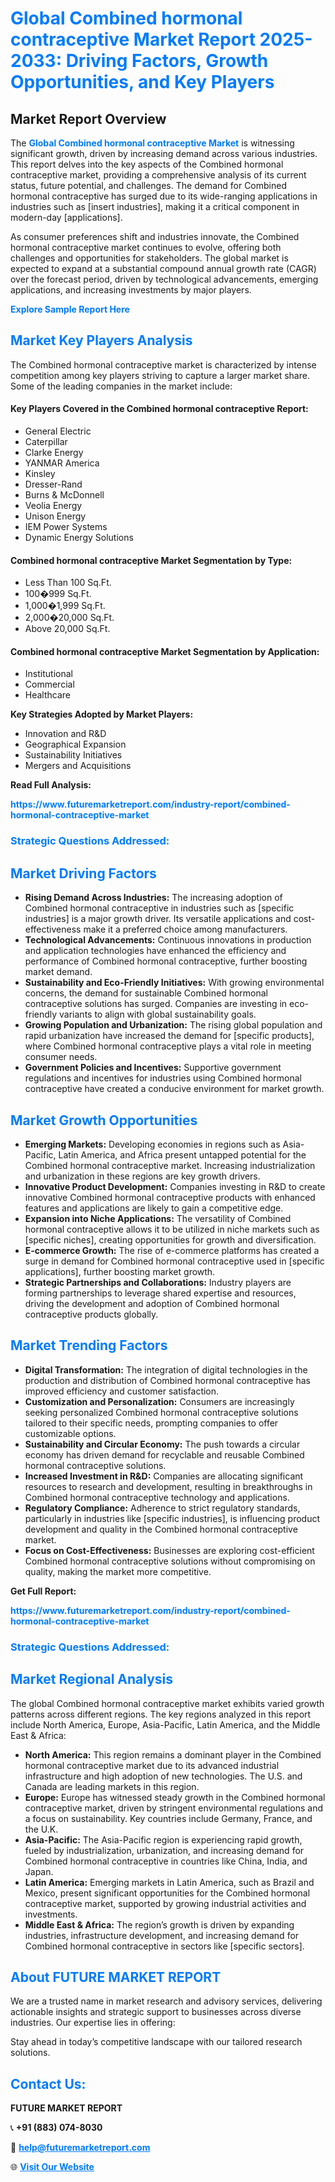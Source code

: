 <h1 style="color: #007BFF;">Global Combined hormonal contraceptive Market Report 2025-2033: Driving Factors, Growth Opportunities, and Key Players</h1>

<section id="overview">
<h2>Market Report Overview</h2>
<p>The <a href="https://www.futuremarketreport.com/industry-report/combined-hormonal-contraceptive-market" style="color: #007BFF; text-decoration: none;"><strong>Global Combined hormonal contraceptive Market</strong></a> is witnessing significant growth, driven by increasing demand across various industries. This report delves into the key aspects of the Combined hormonal contraceptive market, providing a comprehensive analysis of its current status, future potential, and challenges. The demand for Combined hormonal contraceptive has surged due to its wide-ranging applications in industries such as [insert industries], making it a critical component in modern-day [applications].</p>
<p>As consumer preferences shift and industries innovate, the Combined hormonal contraceptive market continues to evolve, offering both challenges and opportunities for stakeholders. The global market is expected to expand at a substantial compound annual growth rate (CAGR) over the forecast period, driven by technological advancements, emerging applications, and increasing investments by major players.</p>
</section>

<section id="overview">
<p><a href="https://www.futuremarketreport.com/request-sample/reportId=34240" style="color: #007BFF; text-decoration: none;"><strong>Explore Sample Report Here</strong></a></p>
</section>

<section id="key-players">
<h2 style="color: #007BFF;">Market Key Players Analysis</h2>
<p>The Combined hormonal contraceptive market is characterized by intense competition among key players striving to capture a larger market share. Some of the leading companies in the market include:</p>
<h4>Key Players Covered in the Combined hormonal contraceptive Report:</h4>
<ul><li>General Electric</li><li>Caterpillar</li><li>Clarke Energy</li><li>YANMAR America</li><li>Kinsley</li><li>Dresser-Rand</li><li>Burns &amp; McDonnell</li><li>Veolia Energy</li><li>Unison Energy</li><li>IEM Power Systems</li><li>Dynamic Energy Solutions</li></ul>
<h4>Combined hormonal contraceptive Market Segmentation by Type:</h4>
<ul><li>Less Than 100 Sq.Ft.</li><li>100�999 Sq.Ft.</li><li>1,000�1,999 Sq.Ft.</li><li>2,000�20,000 Sq.Ft.</li><li>Above 20,000 Sq.Ft.</li></ul>

<h4>Combined hormonal contraceptive Market Segmentation by Application:</h4>
<ul><li>Institutional</li><li>Commercial</li><li>Healthcare</li></ul>
<p><strong>Key Strategies Adopted by Market Players:</strong></p>
<ul>
<li>Innovation and R&D</li>
<li>Geographical Expansion</li>
<li>Sustainability Initiatives</li>
<li>Mergers and Acquisitions</li>
</ul>
</section>

<section>
<p><strong>Read Full Analysis: </strong></p><a href="https://www.futuremarketreport.com/industry-report/combined-hormonal-contraceptive-market" style="color: #007BFF; text-decoration: none;"><strong>https://www.futuremarketreport.com/industry-report/combined-hormonal-contraceptive-market</strong></a>
<h3 style="color: #007BFF;">Strategic Questions Addressed:</h3>
</section>

<section id="driving-factors">
<h2 style="color: #007BFF;">Market Driving Factors</h2>
<ul>
<li><strong>Rising Demand Across Industries:</strong> The increasing adoption of Combined hormonal contraceptive in industries such as [specific industries] is a major growth driver. Its versatile applications and cost-effectiveness make it a preferred choice among manufacturers.</li>
<li><strong>Technological Advancements:</strong> Continuous innovations in production and application technologies have enhanced the efficiency and performance of Combined hormonal contraceptive, further boosting market demand.</li>
<li><strong>Sustainability and Eco-Friendly Initiatives:</strong> With growing environmental concerns, the demand for sustainable Combined hormonal contraceptive solutions has surged. Companies are investing in eco-friendly variants to align with global sustainability goals.</li>
<li><strong>Growing Population and Urbanization:</strong> The rising global population and rapid urbanization have increased the demand for [specific products], where Combined hormonal contraceptive plays a vital role in meeting consumer needs.</li>
<li><strong>Government Policies and Incentives:</strong> Supportive government regulations and incentives for industries using Combined hormonal contraceptive have created a conducive environment for market growth.</li>
</ul>
</section>

<section id="growth-opportunities">
<h2 style="color: #007BFF;">Market Growth Opportunities</h2>
<ul>
<li><strong>Emerging Markets:</strong> Developing economies in regions such as Asia-Pacific, Latin America, and Africa present untapped potential for the Combined hormonal contraceptive market. Increasing industrialization and urbanization in these regions are key growth drivers.</li>
<li><strong>Innovative Product Development:</strong> Companies investing in R&D to create innovative Combined hormonal contraceptive products with enhanced features and applications are likely to gain a competitive edge.</li>
<li><strong>Expansion into Niche Applications:</strong> The versatility of Combined hormonal contraceptive allows it to be utilized in niche markets such as [specific niches], creating opportunities for growth and diversification.</li>
<li><strong>E-commerce Growth:</strong> The rise of e-commerce platforms has created a surge in demand for Combined hormonal contraceptive used in [specific applications], further boosting market growth.</li>
<li><strong>Strategic Partnerships and Collaborations:</strong> Industry players are forming partnerships to leverage shared expertise and resources, driving the development and adoption of Combined hormonal contraceptive products globally.</li>
</ul>
</section>

<section id="trending-factors">
<h2 style="color: #007BFF;">Market Trending Factors</h2>
<ul>
<li><strong>Digital Transformation:</strong> The integration of digital technologies in the production and distribution of Combined hormonal contraceptive has improved efficiency and customer satisfaction.</li>
<li><strong>Customization and Personalization:</strong> Consumers are increasingly seeking personalized Combined hormonal contraceptive solutions tailored to their specific needs, prompting companies to offer customizable options.</li>
<li><strong>Sustainability and Circular Economy:</strong> The push towards a circular economy has driven demand for recyclable and reusable Combined hormonal contraceptive solutions.</li>
<li><strong>Increased Investment in R&D:</strong> Companies are allocating significant resources to research and development, resulting in breakthroughs in Combined hormonal contraceptive technology and applications.</li>
<li><strong>Regulatory Compliance:</strong> Adherence to strict regulatory standards, particularly in industries like [specific industries], is influencing product development and quality in the Combined hormonal contraceptive market.</li>
<li><strong>Focus on Cost-Effectiveness:</strong> Businesses are exploring cost-efficient Combined hormonal contraceptive solutions without compromising on quality, making the market more competitive.</li>
</ul>
</section>

<section>
<p><strong>Get Full Report: </strong></p><a href="https://www.futuremarketreport.com/industry-report/combined-hormonal-contraceptive-market" style="color: #007BFF; text-decoration: none;"><strong>https://www.futuremarketreport.com/industry-report/combined-hormonal-contraceptive-market</strong></a>
<h3 style="color: #007BFF;">Strategic Questions Addressed:</h3>
</section>


<section id="regional-analysis">
<h2 style="color: #007BFF;">Market Regional Analysis</h2>
<p>The global Combined hormonal contraceptive market exhibits varied growth patterns across different regions. The key regions analyzed in this report include North America, Europe, Asia-Pacific, Latin America, and the Middle East & Africa:</p>
<ul>
<li><strong>North America:</strong> This region remains a dominant player in the Combined hormonal contraceptive market due to its advanced industrial infrastructure and high adoption of new technologies. The U.S. and Canada are leading markets in this region.</li>
<li><strong>Europe:</strong> Europe has witnessed steady growth in the Combined hormonal contraceptive market, driven by stringent environmental regulations and a focus on sustainability. Key countries include Germany, France, and the U.K.</li>
<li><strong>Asia-Pacific:</strong> The Asia-Pacific region is experiencing rapid growth, fueled by industrialization, urbanization, and increasing demand for Combined hormonal contraceptive in countries like China, India, and Japan.</li>
<li><strong>Latin America:</strong> Emerging markets in Latin America, such as Brazil and Mexico, present significant opportunities for the Combined hormonal contraceptive market, supported by growing industrial activities and investments.</li>
<li><strong>Middle East & Africa:</strong> The region’s growth is driven by expanding industries, infrastructure development, and increasing demand for Combined hormonal contraceptive in sectors like [specific sectors].</li>
</ul>
</section>

<footer>
<h2 style="color: #007BFF;">About FUTURE MARKET REPORT</h2>
<p>We are a trusted name in market research and advisory services, delivering actionable insights and strategic support to businesses across diverse industries. Our expertise lies in offering:</p>

<p>Stay ahead in today’s competitive landscape with our tailored research solutions.</p>

<h2 style="color: #007BFF;">Contact Us:</h2>
<p><strong>FUTURE MARKET REPORT</strong></p>
<p>📞 <strong>+91 (883) 074-8030</strong></p>
<p>📧 <strong><a href="mailto:help@futuremarketreport.com" style="color: #007BFF;">help@futuremarketreport.com</a></strong></p>
<p>🌐 <strong><a href="https://www.futuremarketreport.com/" style="color: #007BFF;">Visit Our Website</a></strong></p>
</footer>